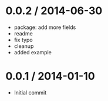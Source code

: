 
0.0.2 / 2014-06-30
==================

 * package: add more fields
 * readme
 * fix typo
 * cleanup
 * added example

0.0.1 / 2014-01-10
==================

 * Initial commit
